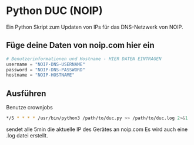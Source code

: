 
# Python DUC (NOIP)

Ein Python Skript zum Updaten von IPs für das DNS-Netzwerk von NOIP.



## Füge deine Daten von noip.com hier ein

```py
# Benutzerinformationen und Hostname - HIER DATEN EINTRAGEN
username = "NOIP-DNS-USERNAME"
password = "NOIP-DNS-PASSWORD"
hostname = "NOIP-HOSTNAME"
```


## Ausführen

Benutze crownjobs

```bash
*/5 * * * * /usr/bin/python3 /path/to/duc.py >> /path/to/duc.log 2>&1
```
sendet alle 5min die aktuelle IP des Gerätes an noip.com 
Es wird auch eine .log datei erstellt.
